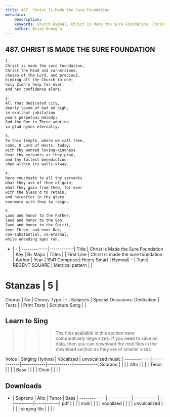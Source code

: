 ```yaml
---
title: 487. Christ Is Made the Sure Foundation
metadata:
    description: 
    keywords: Church Hymnal, Christ Is Made the Sure Foundation, Christ is made the sure foundation, 
    author: Brian Onang'o
---
```



## 487. CHRIST IS MADE THE SURE FOUNDATION

```txt
1.
Christ is made the sure foundation,
Christ the head and cornerstone,
chosen of the Lord, and precious,
binding all the Church in one;
holy Zion's help for ever,
and her confidence alone.

2.
All that dedicated city,
dearly loved of God on high,
in exultant jubilation
pours perpetual melody;
God the One in Three adoring
in glad hymns eternally.

3.
To this temple, where we call thee,
come, O Lord of Hosts, today;
with thy wonted loving-kindness
hear thy servants as they pray,
and thy fullest benediction
shed within its walls alway.

4.
Here vouchsafe to all thy servants
what they ask of thee of gain;
what they gain from thee, for ever
with the bless'd to retain,
and hereafter in thy glory
evermore with thee to reign.

5.
Laud and honor to the Father,
laud and honor to the Son,
laud and honor to the Spirit,
ever Three, and ever One,
con-substantial, co-eternal,
while unending ages run.

```

- |   -  |
-------------|------------|
Title | Christ Is Made the Sure Foundation |
Key | B♭ Major |
Titles |  |
First Line | Christ is made the sure foundation |
Author | 
Year | 1941
Composer| Henry Smart |
Hymnal|  - |
Tune| REGENT SQUARE |
Metrical pattern | |
# Stanzas | 5 |
Chorus | No |
Chorus Type | - |
Subjects | Special Occasions: Dedication |
Texts |  |
Print Texts | 
Scripture Song |  |
  
## Learn to Sing

>>>> The files available in this section have comparatively large sizes. If you need to save on data, then you can download the midi files in the download section as they are of smaller sizes.

Voice |  Singing Hymnal | Vocalized | unvocalized music |
-------------|------------|------------|------------|------------|
Soprano | | | |
Alto | | | |
Tenor | | | |
Bass | | | |
Choir | | | |

## Downloads

- |  Soprano | Alto | Tenor | Bass |
-------------|------------|------------|------------|------------|
pdf | | | |
midi | | | |
vocalized | | | |
unvolcalized | | | |
singing file | | | |
  
